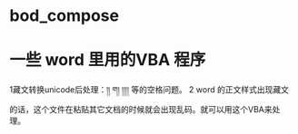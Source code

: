 # bod_compose
# 一些 word 里用的VBA 程序
1藏文转换unicode后处理：།། ག། །།།། 等的空格问题。
2 word 的正文样式出现藏文的话，这个文件在粘贴其它文档的时候就会出现乱码。就可以用这个VBA来处理。
